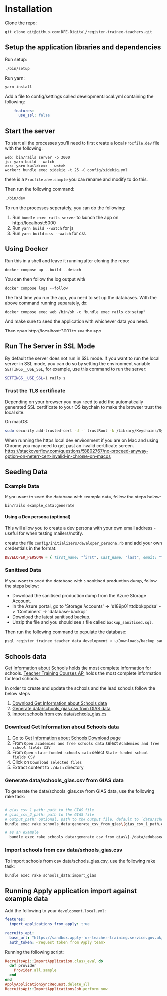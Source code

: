 # Installation

Clone the repo:

    git clone git@github.com:DFE-Digital/register-trainee-teachers.git

## Setup the application libraries and dependencies

Run setup:

```bash
./bin/setup
```

Run yarn:

```bash
yarn install
```

Add a file to config/settings called development.local.yml containing the following:

```yml
    features:
      use_ssl: false
```

## Start the server

To start all the processes you'll need to first create a local `Procfile.dev` file with the following:

```
web: bin/rails server -p 3000
js: yarn build --watch
css: yarn build:css --watch
worker: bundle exec sidekiq -t 25 -C config/sidekiq.yml
```

there is a `Procfile.dev.sample` you can rename and modify to do this.

Then run the following command:

```bash
./bin/dev
```

To run the processes seperately, you can do the following:

1. Run `bundle exec rails server` to launch the app on http://localhost:5000
2. Run `yarn build --watch` for js
3. Run `yarn build:css --watch` for css

## Using Docker

Run this in a shell and leave it running after cloning the repo:

```
docker compose up --build --detach
```

You can then follow the log output with

```
docker compose logs --follow
```

The first time you run the app, you need to set up the databases. With the above command running separately, do:

```
docker compose exec web /bin/sh -c "bundle exec rails db:setup"
```

And make sure to seed the application with whichever data you need.

Then open http://localhost:3001 to see the app.

## Run The Server in SSL Mode

By default the server does not run in SSL mode. If you want to run the local
server in SSL mode, you can do so by setting the environment variable
`SETTINGS__USE_SSL`, for example, use this command to run the server:

```bash
SETTINGS__USE_SSL=1 rails s
```

### Trust the TLS certificate

Depending on your browser you may need to add the automatically generated SSL certificate to your OS keychain to make the browser trust the local site.

On macOS:

```bash
sudo security add-trusted-cert -d -r trustRoot -k /Library/Keychains/System.keychain config/localhost/https/localhost.crt
```

When running the https local dev environment if you are on Mac and using Chrome you may need to get past an invalid certificate screen. <https://stackoverflow.com/questions/58802767/no-proceed-anyway-option-on-neterr-cert-invalid-in-chrome-on-macos>

## Seeding Data

### Example Data

If you want to seed the database with example data, follow the steps below:

```shell
bin/rails example_data:generate
```

#### Using a Dev persona (optional)

This will allow you to create a dev persona with your own email address - useful for when testing mailers/notify.

create the file `config/initializers/developer_persona.rb` and add your own credentials in the format:

```ruby
DEVELOPER_PERSONA = { first_name: "first", last_name: "last", email: "first.last@education.gov.uk", system_admin: true }.freeze
```

### Sanitised Data

If you want to seed the database with a sanitised production dump, follow the steps below:

- Download the sanitised production dump from the Azure Storage Account.
- In the Azure portal, go to 'Storage Accounts' -> 's189p01rttdbbkppdsa' -> 'Containers' -> 'database-backup'
- Download the latest sanitised backup.
- Unzip the file and you should see a file called `backup_sanitised.sql`.

Then run the following command to populate the database:

```bash
psql register_trainee_teacher_data_development < ~/Downloads/backup_sanitised.sql
```

## Schools data
[Get Information about Schools](https://get-information-schools.service.gov.uk) holds the most complete information for schools.
[Teacher Training Courses API](https://api.publish-teacher-training-courses.service.gov.uk) holds the most complete information for lead schools.

In order to create and update the schools and the lead schools follow the below steps
1. [Download Get Information about Schools data](#download-get-information-about-schools-data)
2. [Generate data/schools_gias.csv from GIAS data](#generate-dataschools_giascsv-from-gias-data)
3. [Import schools from csv data/schools_gias.cs](#import-schools-from-csv-dataschools_giascsv)

### Download Get Information about Schools data
1. Go to [Get Information about Schools Download page](https://get-information-schools.service.gov.uk/Downloads)
2. From `Open academies and free schools data` select `Academies and free school fields CSV`
3. From `Open state-funded schools data` select `State-funded school fields CSV`
4. Click on `Download selected files`
5. Extract content to `./data` directory

### Generate data/schools_gias.csv from GIAS data
To generate the data/schools_gias.csv from GIAS data, use the following rake task:

```bash

# gias_csv_1_path: path to the GIAS file
# gias_csv_2_path: path to the GIAS file
# output_path: optional, path to the output file, default to `data/schools_gias.csv`
bundle exec rake schools_data:generate_csv_from_gias\[gias_csv_1_path,gias_csv_2_path,output_path\]

# as an example
  bundle exec rake schools_data:generate_csv_from_gias\[./data/edubaseallacademiesandfree20250115.csv,./data/edubaseallstatefunded20250115.csv\]

```

### Import schools from csv data/schools_gias.csv
To import schools from csv data/schools_gias.csv, use the following rake task:

```bash
bundle exec rake schools_data:import_gias
```


## Running Apply application import against example data

Add the following to your `development.local.yml`:

```yml
features:
  import_applications_from_apply: true

recruits_api:
  base_url: "https://sandbox.apply-for-teacher-training.service.gov.uk/register-api"
  auth_token: <request token from Apply team>
```

Running the following script:

```ruby
RecruitsApi::ImportApplication.class_eval do
  def provider
    Provider.all.sample
  end
end
ApplyApplicationSyncRequest.delete_all
RecruitsApi::ImportApplicationsJob.perform_now
```
